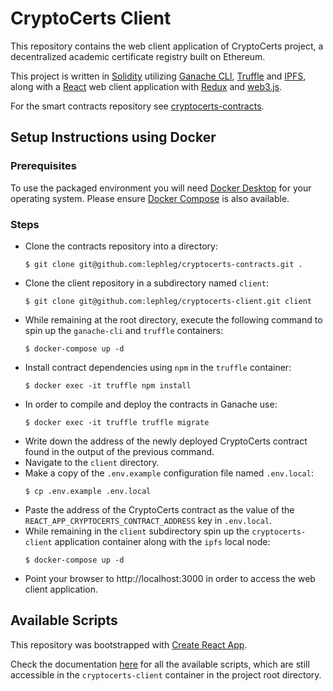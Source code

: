 # CryptoCerts Client

This repository contains the web client application of CryptoCerts project, a decentralized academic certificate registry built on Ethereum. 

This project is written in [Solidity](https://docs.soliditylang.org/) utilizing [Ganache CLI](https://docs.nethereum.com/en/latest/ethereum-and-clients/ganache-cli/), [Truffle](https://www.trufflesuite.com/truffle) and [IPFS](https://ipfs.io/), along with a [React](https://reactjs.org/) web client application with [Redux](https://redux.js.org/) and [web3.js](https://github.com/ethereum/web3.js/).

For the smart contracts repository see [cryptocerts-contracts](https://github.com/lephleg/cryptocerts-contracts).

## Setup Instructions using Docker

### Prerequisites

To use the packaged environment you will need [Docker Desktop](https://www.docker.com/products/docker-desktop) for your operating system. Please ensure [Docker Compose](https://docs.docker.com/compose/install/) is also available.

### Steps
* Clone the contracts repository into a directory:
    ```
    $ git clone git@github.com:lephleg/cryptocerts-contracts.git .
    ```
* Clone the client repository in a subdirectory named `client`:
    ```
    $ git clone git@github.com:lephleg/cryptocerts-client.git client
    ```
* While remaining at the root directory, execute the following command to spin up the `ganache-cli` and `truffle` containers:
    ```
    $ docker-compose up -d
    ```
* Install contract dependencies using `npm` in the `truffle` container: 
    ```
    $ docker exec -it truffle npm install
    ```
* In order to compile and deploy the contracts in Ganache use:
    ```
    $ docker exec -it truffle truffle migrate
    ```
* Write down the address of the newly deployed CryptoCerts contract found in the output of the previous command.
* Navigate to the `client` directory.
* Make a copy of the `.env.example` configuration file named `.env.local`:
    ```
    $ cp .env.example .env.local
    ```
* Paste the address of the CryptoCerts contract as the value of the `REACT_APP_CRYPTOCERTS_CONTRACT_ADDRESS` key in `.env.local`.
* While remaining in the `client` subdirectory spin up the `cryptocerts-client` application container along with the `ipfs` local node:
    ```
    $ docker-compose up -d
    ```
* Point your browser to http://localhost:3000 in order to access the web client application.

## Available Scripts

This repository was bootstrapped with [Create React App](https://github.com/facebook/create-react-app). 

Check the documentation [here](https://github.com/lephleg/cryptocerts-client#available-scripts) for all the available scripts, which are still accessible in the `cryptocerts-client` container in the project root directory.